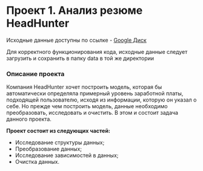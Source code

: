 # Проект 1. Анализ резюме HeadHunter

Исходные данные доступны по ссылке - [Google Диск](https://drive.google.com/drive/folders/1WbFjmpG6PZgba9aAnerQ20ewGWoiy--1?usp=share_link)

Для корректного функционирования кода, исходные данные следует загрузить и сохранить в папку data в той же директории

### Описание проекта    
Компания HeadHunter хочет построить модель, которая бы автоматически определяла примерный уровень заработной платы, подходящей пользователю, исходя из информации, которую он указал о себе. Но прежде чем построить модель, данные необходимо преобразовать, исследовать и очистить. В этом и состоит задача данного проекта.

**Проект состоит из следующих частей:**  
- Исследование структуры данных;
- Преобразование данных;
- Исследование зависимостей в данных;
- Очистка данных.